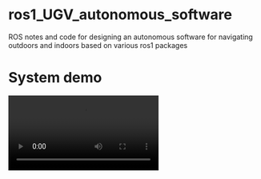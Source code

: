# ros1_UGV_autonomous_software
ROS notes and code for designing an autonomous software for navigating outdoors and indoors based on various ros1 packages
# System demo
<video src='Simulation_demo.mp4'/>
# Sensors used
1. Lidar
2. GPS
3. IMU
# packages Used for indoor autonomous navigation
Indoors autonomous navigation is done using two main ROS packages; Gmapping and move_base. Gmapping provides laser-based SLAM (Simultaneous Localization and Mapping) to build the map and localize the robot at the same time. Once there is a map and the robot is localized on that map, move_base package can now do the path planning work and autonomously navigate the robot to the goal location.  
# packages Used for outdoor autonomous navigation
The outdoors navigation is different, it was decided not to use SLAM approaches and do the navigation with an empty map. The method relies on localizing the robot in an empty map using GPS and IMU mainly by the robot_localization package then using the move_base to do the rest of the work of navigation.
